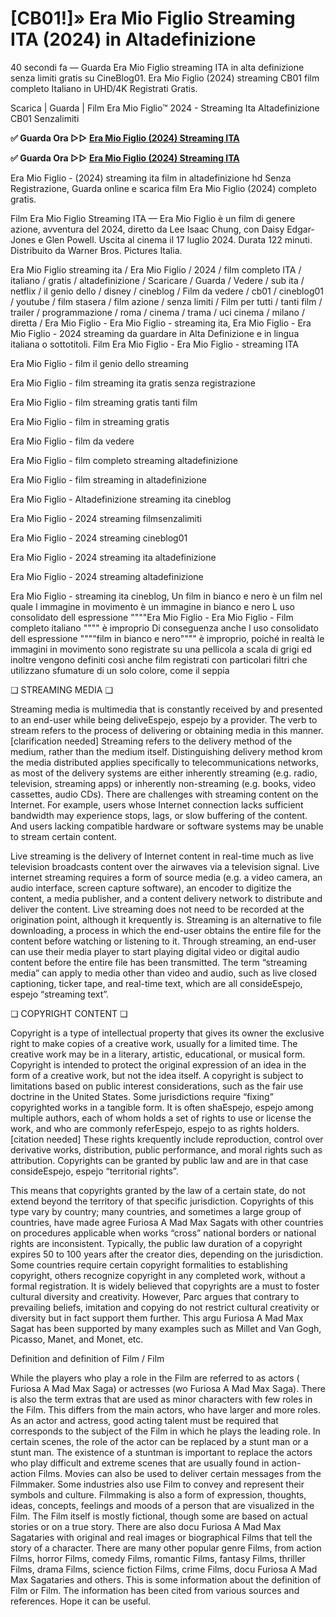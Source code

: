 # [CB01!]» Era Mio Figlio Streaming ITA (2024) in Altadefinizione

40 secondi fa — Guarda Era Mio Figlio streaming ITA in alta definizione senza limiti gratis su CineBlog01. Era Mio Figlio (2024) streaming CB01 film completo Italiano in UHD/4K Registrati Gratis.

Scarica | Guarda | Film Era Mio Figlio™ 2024 - Streaming Ita Altadefinizione CB01 Senzalimiti

**✅ Guarda Ora ▷▷ [Era Mio Figlio (2024) Streaming ITA](https://is.gd/xcUDJe)** 

**✅ Guarda Ora ▷▷ [Era Mio Figlio (2024) Streaming ITA](https://is.gd/xcUDJe)** 

Era Mio Figlio - (2024) streaming ita film in altadefinizione hd Senza Registrazione, Guarda online e scarica film Era Mio Figlio (2024) completo gratis.

Film Era Mio Figlio Streaming ITA — Era Mio Figlio è un film di genere azione, avventura del 2024, diretto da Lee Isaac Chung, con Daisy Edgar-Jones e Glen Powell. Uscita al cinema il 17 luglio 2024. Durata 122 minuti. Distribuito da Warner Bros. Pictures Italia.

Era Mio Figlio streaming ita / Era Mio Figlio / 2024 / film completo ITA / italiano / gratis / altadefinizione / Scaricare / Guarda / Vedere / sub ita / netflix / il genio dello / disney / cineblog / Film da vedere / cb01 / cineblog01 / youtube / film stasera / film azione / senza limiti / Film per tutti / tanti film / trailer / programmazione / roma / cinema / trama / uci cinema / milano / diretta / Era Mio Figlio - Era Mio Figlio - streaming ita, Era Mio Figlio - Era Mio Figlio - 2024 streaming da guardare in Alta Definizione e in lingua italiana o sottotitoli. Film Era Mio Figlio - Era Mio Figlio - streaming ITA

Era Mio Figlio - film il genio dello streaming

Era Mio Figlio - film streaming ita gratis senza registrazione

Era Mio Figlio - film streaming gratis tanti film

Era Mio Figlio - film in streaming gratis

Era Mio Figlio - film da vedere

Era Mio Figlio - film completo streaming altadefinizione

Era Mio Figlio - film streaming in altadefinizione

Era Mio Figlio - Altadefinizione streaming ita cineblog

Era Mio Figlio - 2024 streaming filmsenzalimiti

Era Mio Figlio - 2024 streaming cineblog01

Era Mio Figlio - 2024 streaming ita altadefinizione

Era Mio Figlio - 2024 streaming altadefinizione

Era Mio Figlio - streaming ita cineblog, Un film in bianco e nero è un film nel quale l immagine in movimento è un immagine in bianco e nero L uso consolidato dell espressione """"Era Mio Figlio - Era Mio Figlio - Film completo italiano """" è improprio Di conseguenza anche l uso consolidato dell espressione """"film in bianco e nero"""" è improprio, poiché in realtà le immagini in movimento sono registrate su una pellicola a scala di grigi ed inoltre vengono definiti così anche film registrati con particolari filtri che utilizzano sfumature di un solo colore, come il seppia

❏ STREAMING MEDIA ❏

Streaming media is multimedia that is constantly received by and presented to an end-user while being deliveEspejo, espejo by a provider. The verb to stream refers to the process of delivering or obtaining media in this manner.[clarification needed] Streaming refers to the delivery method of the medium, rather than the medium itself. Distinguishing delivery method krom the media distributed applies specifically to telecommunications networks, as most of the delivery systems are either inherently streaming (e.g. radio, television, streaming apps) or inherently non-streaming (e.g. books, video cassettes, audio CDs). There are challenges with streaming content on the Internet. For example, users whose Internet connection lacks sufficient bandwidth may experience stops, lags, or slow buffering of the content. And users lacking compatible hardware or software systems may be unable to stream certain content.

Live streaming is the delivery of Internet content in real-time much as live television broadcasts content over the airwaves via a television signal. Live internet streaming requires a form of source media (e.g. a video camera, an audio interface, screen capture software), an encoder to digitize the content, a media publisher, and a content delivery network to distribute and deliver the content. Live streaming does not need to be recorded at the origination point, although it krequently is. Streaming is an alternative to file downloading, a process in which the end-user obtains the entire file for the content before watching or listening to it. Through streaming, an end-user can use their media player to start playing digital video or digital audio content before the entire file has been transmitted. The term “streaming media” can apply to media other than video and audio, such as live closed captioning, ticker tape, and real-time text, which are all consideEspejo, espejo “streaming text”.

❏ COPYRIGHT CONTENT ❏

Copyright is a type of intellectual property that gives its owner the exclusive right to make copies of a creative work, usually for a limited time. The creative work may be in a literary, artistic, educational, or musical form. Copyright is intended to protect the original expression of an idea in the form of a creative work, but not the idea itself. A copyright is subject to limitations based on public interest considerations, such as the fair use doctrine in the United States. Some jurisdictions require “fixing” copyrighted works in a tangible form. It is often shaEspejo, espejo among multiple authors, each of whom holds a set of rights to use or license the work, and who are commonly referEspejo, espejo to as rights holders.[citation needed] These rights krequently include reproduction, control over derivative works, distribution, public performance, and moral rights such as attribution. Copyrights can be granted by public law and are in that case consideEspejo, espejo “territorial rights”.

This means that copyrights granted by the law of a certain state, do not extend beyond the territory of that specific jurisdiction. Copyrights of this type vary by country; many countries, and sometimes a large group of countries, have made agree Furiosa A Mad Max Sagats with other countries on procedures applicable when works “cross” national borders or national rights are inconsistent. Typically, the public law duration of a copyright expires 50 to 100 years after the creator dies, depending on the jurisdiction. Some countries require certain copyright formalities to establishing copyright, others recognize copyright in any completed work, without a formal registration. It is widely believed that copyrights are a must to foster cultural diversity and creativity. However, Parc argues that contrary to prevailing beliefs, imitation and copying do not restrict cultural creativity or diversity but in fact support them further. This argu Furiosa A Mad Max Sagat has been supported by many examples such as Millet and Van Gogh, Picasso, Manet, and Monet, etc.

Definition and definition of Film / Film

While the players who play a role in the Film are referred to as actors ( Furiosa A Mad Max Saga) or actresses (wo Furiosa A Mad Max Saga). There is also the term extras that are used as minor characters with few roles in the Film. This differs from the main actors, who have larger and more roles. As an actor and actress, good acting talent must be required that corresponds to the subject of the Film in which he plays the leading role. In certain scenes, the role of the actor can be replaced by a stunt man or a stunt man. The existence of a stuntman is important to replace the actors who play difficult and extreme scenes that are usually found in action-action Films. Movies can also be used to deliver certain messages from the Filmmaker. Some industries also use Film to convey and represent their symbols and culture. Filmmaking is also a form of expression, thoughts, ideas, concepts, feelings and moods of a person that are visualized in the Film. The Film itself is mostly fictional, though some are based on actual stories or on a true story. There are also docu Furiosa A Mad Max Sagataries with original and real images or biographical Films that tell the story of a character. There are many other popular genre Films, from action Films, horror Films, comedy Films, romantic Films, fantasy Films, thriller Films, drama Films, science fiction Films, crime Films, docu Furiosa A Mad Max Sagataries and others. This is some information about the definition of Film or Film. The information has been cited from various sources and references. Hope it can be useful.
